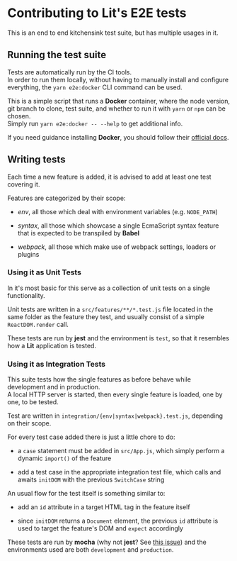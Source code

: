 # Contributing to Lit's E2E tests

This is an end to end kitchensink test suite, but has multiple usages in it.

## Running the test suite

Tests are automatically run by the CI tools.  
In order to run them locally, without having to manually install and configure everything, the `yarn e2e:docker` CLI command can be used.

This is a simple script that runs a **Docker** container, where the node version, git branch to clone, test suite, and whether to run it with `yarn` or `npm` can be chosen.  
Simply run `yarn e2e:docker -- --help` to get additional info.

If you need guidance installing **Docker**, you should follow their [official docs](https://docs.docker.com/engine/installation/).

## Writing tests

Each time a new feature is added, it is advised to add at least one test covering it.

Features are categorized by their scope:

 - *env*, all those which deal with environment variables (e.g. `NODE_PATH`)
 
 - *syntax*, all those which showcase a single EcmaScript syntax feature that is expected to be transpiled by **Babel**

 - *webpack*, all those which make use of webpack settings, loaders or plugins

### Using it as Unit Tests

In it's most basic for this serve as a collection of unit tests on a single functionality.

Unit tests are written in a `src/features/**/*.test.js` file located in the same folder as the feature they test, and usually consist of a simple `ReactDOM.render` call.

These tests are run by **jest** and the environment is `test`, so that it resembles how a **Lit** application is tested.

### Using it as Integration Tests

This suite tests how the single features as before behave while development and in production.  
A local HTTP server is started, then every single feature is loaded, one by one, to be tested.

Test are written in `integration/{env|syntax|webpack}.test.js`, depending on their scope.

For every test case added there is just a little chore to do:

 - a `case` statement must be added in `src/App.js`, which simply perform a dynamic `import()` of the feature

 - add a test case in the appropriate integration test file, which calls and awaits `initDOM` with the previous `SwitchCase` string
 
An usual flow for the test itself is something similar to:
 
 - add an `id` attribute in a target HTML tag in the feature itself

 - since `initDOM` returns a `Document` element, the previous `id` attribute is used to target the feature's DOM and `expect` accordingly

These tests are run by **mocha** (why not **jest**? See [this issue](https://github.com/facebook/jest/issues/2288)) and the environments used are both `development` and `production`.
